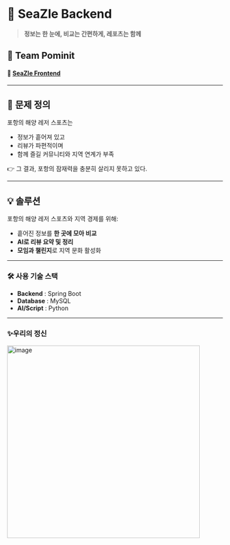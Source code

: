 # 🌊 SeaZle Backend

> **정보는 한 눈에, 비교는 간편하게, 레포츠는 함께**


## 👥 Team Pominit

#### 🔗 [SeaZle Frontend](https://github.com/LikeLionHGU/Pominit_Front)

---

## 📌 문제 정의
포항의 해양 레저 스포츠는  
- 정보가 흩어져 있고  
- 리뷰가 파편적이며  
- 함께 즐길 커뮤니티와 지역 연계가 부족  

👉 그 결과, 포항의 잠재력을 충분히 살리지 못하고 있다.

---

## 💡 솔루션
포항의 해양 레저 스포츠와 지역 경제를 위해:  
- 흩어진 정보를 **한 곳에 모아 비교**  
- **AI로 리뷰 요약 및 정리**  
- **모임과 챌린지**로 지역 문화 활성화  

---

### 🛠️ 사용 기술 스택
- **Backend** : Spring Boot  
- **Database** : MySQL  
- **AI/Script** : Python


---



### ✨우리의 정신

<img width="450" height="450" alt="image" src="https://github.com/user-attachments/assets/7338360b-015b-4fca-b258-a867c2d4d277" />



